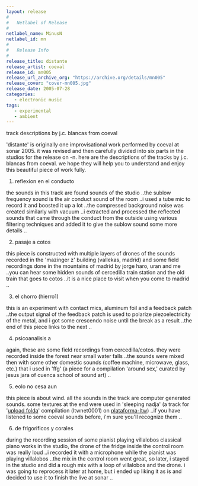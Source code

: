 ```yaml
---
layout: release
#
#   Netlabel of Release
#
netlabel_name: MinusN
netlabel_id: mn
#
#   Release Info
#
release_title: distante
release_artist: coeval
release_id: mn005
release_url_archive_org: "https://archive.org/details/mn005"
release_cover: "cover-mn005.jpg"
release_date: 2005-07-28
categories:
   - electronic music
tags:
   - experimental
   - ambient
---
```

track descriptions by j.c. blancas from coeval

'distante' is originally one improvisational work performed by coeval at sonar 2005. it was revised and then carefully divided into six parts in the studios for the release on -n. here are the descriptions of the tracks by j.c. blancas from coeval. we hope they will help you to understand and enjoy this beautiful piece of work fully.

01. reflexion en el conducto

the sounds in this track are found sounds of the studio ..the sublow frequency sound is the air conduct sound of the room ..i used a tube mic to record it and boosted it up a lot ..the compressed background noise was created similarly with vacuum ..i extracted and processed the reflected sounds that came through the conduct from the outside using various filtering techniques and added it to give the sublow sound some more details ..

02. pasaje a cotos

this piece is constructed with multiple layers of drones of the sounds recorded in the 'mazinger z' building (vallekas, madrid) and some field recordings done in the mountains of madrid by jorge haro, uran and me ..you can hear some hidden sounds of cercedilla train station and the old train that goes to cotos ..it is a nice place to visit when you come to madrid ..

03. el chorro (hierro1)

this is an experiment with contact mics, aluminum foil and a feedback patch ..the output signal of the feedback patch is used to polarize piezoelectricity of the metal, and i got some crescendo noise until the break as a result ..the end of this piece links to the next ..

04. psicoanalisis a

again, these are some field recordings from cercedilla/cotos. they were recorded inside the forest near small water falls ..the sounds were mixed then with some other domestic sounds (coffee machine, microwave, glass, etc.) that i used in 'ffg' (a piece for a compilation 'around sex,' curated by jesus jara of cuenca school of sound art) ..

05. eolo no cesa aun

this piece is about wind. all the sounds in the track are computer generated sounds. some textures at the end were used in 'sleeping nadja' (a track for '<a href="http://www.plataforma-ltw.com/03/ltw/archives/2003_04.php" rel="nofollow">upload folda</a>' compilation (ltwnet0001) on <a href="http://www.plataforma-ltw.com/" rel="nofollow">plataforma-ltw</a>) ..if you have listened to some coeval sounds before, i'm sure you'll recognize them ..

06. de frigorificos y corales

during the recording session of some pianist playing villalobos classical piano works in the studio, the drone of the fridge inside the control room was really loud ..i recorded it with a microphone while the pianist was playing villalobos ..the mix in the control room went great, so later, i stayed in the studio and did a rough mix with a loop of villalobos and the drone. i was going to reprocess it later at home, but i ended up liking it as is and decided to use it to finish the live at sonar ..


